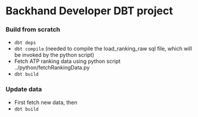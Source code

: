 # Backhand Developer DBT project

### Build from scratch

- `dbt deps`
- `dbt compile` (needed to compile the load_ranking_raw sql file, which will be invoked by the python script)
- Fetch ATP ranking data using python script ../python/fetchRankingData.py
- `dbt build`

### Update data

- First fetch new data, then
- `dbt build`